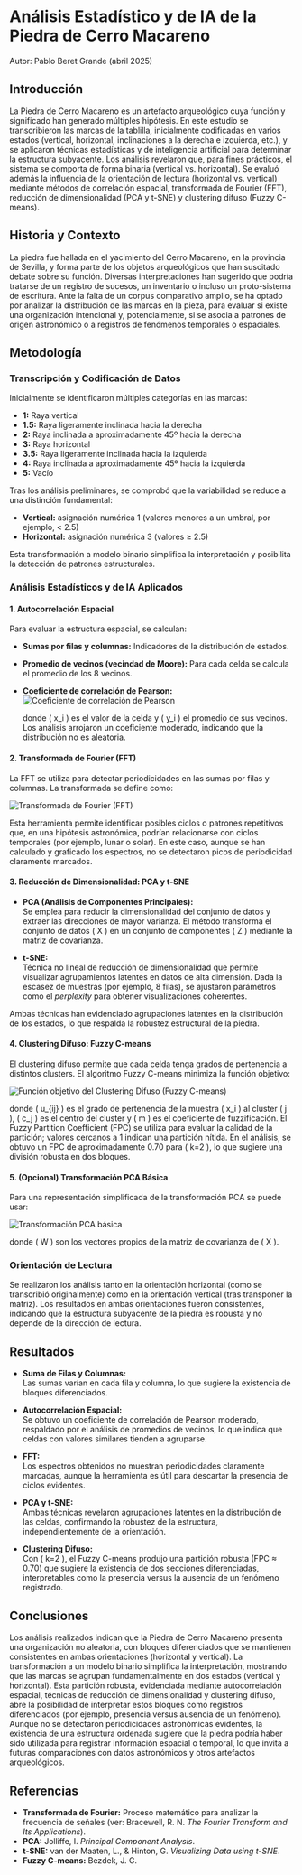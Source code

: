 # Análisis Estadístico y de IA de la Piedra de Cerro Macareno

Autor: Pablo Beret Grande (abril 2025)

## Introducción

La Piedra de Cerro Macareno es un artefacto arqueológico cuya función y significado han generado múltiples hipótesis. En este estudio se transcribieron las marcas de la tablilla, inicialmente codificadas en varios estados (vertical, horizontal, inclinaciones a la derecha e izquierda, etc.), y se aplicaron técnicas estadísticas y de inteligencia artificial para determinar la estructura subyacente. Los análisis revelaron que, para fines prácticos, el sistema se comporta de forma binaria (vertical vs. horizontal). Se evaluó además la influencia de la orientación de lectura (horizontal vs. vertical) mediante métodos de correlación espacial, transformada de Fourier (FFT), reducción de dimensionalidad (PCA y t-SNE) y clustering difuso (Fuzzy C-means).

## Historia y Contexto

La piedra fue hallada en el yacimiento del Cerro Macareno, en la provincia de Sevilla, y forma parte de los objetos arqueológicos que han suscitado debate sobre su función. Diversas interpretaciones han sugerido que podría tratarse de un registro de sucesos, un inventario o incluso un proto-sistema de escritura. Ante la falta de un corpus comparativo amplio, se ha optado por analizar la distribución de las marcas en la pieza, para evaluar si existe una organización intencional y, potencialmente, si se asocia a patrones de origen astronómico o a registros de fenómenos temporales o espaciales.

## Metodología

### Transcripción y Codificación de Datos

Inicialmente se identificaron múltiples categorías en las marcas:
- **1:** Raya vertical
- **1.5:** Raya ligeramente inclinada hacia la derecha
- **2:** Raya inclinada a aproximadamente 45º hacia la derecha
- **3:** Raya horizontal
- **3.5:** Raya ligeramente inclinada hacia la izquierda
- **4:** Raya inclinada a aproximadamente 45º hacia la izquierda
- **5:** Vacío

Tras los análisis preliminares, se comprobó que la variabilidad se reduce a una distinción fundamental:  
- **Vertical:** asignación numérica 1 (valores menores a un umbral, por ejemplo, < 2.5)  
- **Horizontal:** asignación numérica 3 (valores ≥ 2.5)

Esta transformación a modelo binario simplifica la interpretación y posibilita la detección de patrones estructurales.

### Análisis Estadísticos y de IA Aplicados

#### 1. Autocorrelación Espacial

Para evaluar la estructura espacial, se calculan:
- **Sumas por filas y columnas:** Indicadores de la distribución de estados.
- **Promedio de vecinos (vecindad de Moore):** Para cada celda se calcula el promedio de los 8 vecinos.
- **Coeficiente de correlación de Pearson:**  
  <img src="https://latex.codecogs.com/svg.image?r=\frac{\sum(x_i-\bar{x})(y_i-\bar{y})}{\sqrt{\sum(x_i-\bar{x})^2\sum(y_i-\bar{y})^2}}" alt="Coeficiente de correlación de Pearson" />
  
  donde \( x_i \) es el valor de la celda y \( y_i \) el promedio de sus vecinos. Los análisis arrojaron un coeficiente moderado, indicando que la distribución no es aleatoria.

#### 2. Transformada de Fourier (FFT)

La FFT se utiliza para detectar periodicidades en las sumas por filas y columnas. La transformada se define como:
  
  <img src="https://latex.codecogs.com/svg.image?X(k)=\sum_{n=0}^{N-1}x(n)\,e^{-i\,2\pi\frac{k\,n}{N}}" alt="Transformada de Fourier (FFT)" />
  
Esta herramienta permite identificar posibles ciclos o patrones repetitivos que, en una hipótesis astronómica, podrían relacionarse con ciclos temporales (por ejemplo, lunar o solar). En este caso, aunque se han calculado y graficado los espectros, no se detectaron picos de periodicidad claramente marcados.

#### 3. Reducción de Dimensionalidad: PCA y t-SNE

- **PCA (Análisis de Componentes Principales):**  
  Se emplea para reducir la dimensionalidad del conjunto de datos y extraer las direcciones de mayor varianza. El método transforma el conjunto de datos \( X \) en un conjunto de componentes \( Z \) mediante la matriz de covarianza.
  
- **t-SNE:**  
  Técnica no lineal de reducción de dimensionalidad que permite visualizar agrupamientos latentes en datos de alta dimensión. Dada la escasez de muestras (por ejemplo, 8 filas), se ajustaron parámetros como el _perplexity_ para obtener visualizaciones coherentes.

Ambas técnicas han evidenciado agrupaciones latentes en la distribución de los estados, lo que respalda la robustez estructural de la piedra.

#### 4. Clustering Difuso: Fuzzy C-means

El clustering difuso permite que cada celda tenga grados de pertenencia a distintos clusters. El algoritmo Fuzzy C-means minimiza la función objetivo:
  
  <img src="https://latex.codecogs.com/svg.image?J_m=\sum_{i=1}^{N}\sum_{j=1}^{C}u_{ij}^m\|x_i-c_j\|^2" alt="Función objetivo del Clustering Difuso (Fuzzy C-means)" />
  
donde \( u_{ij} \) es el grado de pertenencia de la muestra \( x_i \) al cluster \( j \), \( c_j \) es el centro del cluster y \( m \) es el coeficiente de fuzzificación. El Fuzzy Partition Coefficient (FPC) se utiliza para evaluar la calidad de la partición; valores cercanos a 1 indican una partición nítida. En el análisis, se obtuvo un FPC de aproximadamente 0.70 para \( k=2 \), lo que sugiere una división robusta en dos bloques.

#### 5. (Opcional) Transformación PCA Básica

Para una representación simplificada de la transformación PCA se puede usar:

<img src="https://latex.codecogs.com/svg.image?Z=XW" alt="Transformación PCA básica" />

donde \( W \) son los vectores propios de la matriz de covarianza de \( X \).

### Orientación de Lectura

Se realizaron los análisis tanto en la orientación horizontal (como se transcribió originalmente) como en la orientación vertical (tras transponer la matriz). Los resultados en ambas orientaciones fueron consistentes, indicando que la estructura subyacente de la piedra es robusta y no depende de la dirección de lectura.

## Resultados

- **Suma de Filas y Columnas:**  
  Las sumas varían en cada fila y columna, lo que sugiere la existencia de bloques diferenciados.

- **Autocorrelación Espacial:**  
  Se obtuvo un coeficiente de correlación de Pearson moderado, respaldado por el análisis de promedios de vecinos, lo que indica que celdas con valores similares tienden a agruparse.

- **FFT:**  
  Los espectros obtenidos no muestran periodicidades claramente marcadas, aunque la herramienta es útil para descartar la presencia de ciclos evidentes.

- **PCA y t-SNE:**  
  Ambas técnicas revelaron agrupaciones latentes en la distribución de las celdas, confirmando la robustez de la estructura, independientemente de la orientación.

- **Clustering Difuso:**  
  Con \( k=2 \), el Fuzzy C-means produjo una partición robusta (FPC ≈ 0.70) que sugiere la existencia de dos secciones diferenciadas, interpretables como la presencia versus la ausencia de un fenómeno registrado.

## Conclusiones

Los análisis realizados indican que la Piedra de Cerro Macareno presenta una organización no aleatoria, con bloques diferenciados que se mantienen consistentes en ambas orientaciones (horizontal y vertical). La transformación a un modelo binario simplifica la interpretación, mostrando que las marcas se agrupan fundamentalmente en dos estados (vertical y horizontal). Esta partición robusta, evidenciada mediante autocorrelación espacial, técnicas de reducción de dimensionalidad y clustering difuso, abre la posibilidad de interpretar estos bloques como registros diferenciados (por ejemplo, presencia versus ausencia de un fenómeno). Aunque no se detectaron periodicidades astronómicas evidentes, la existencia de una estructura ordenada sugiere que la piedra podría haber sido utilizada para registrar información espacial o temporal, lo que invita a futuras comparaciones con datos astronómicos y otros artefactos arqueológicos.

## Referencias

- **Transformada de Fourier:** Proceso matemático para analizar la frecuencia de señales (ver: Bracewell, R. N. *The Fourier Transform and Its Applications*).
- **PCA:** Jolliffe, I. *Principal Component Analysis*.
- **t-SNE:** van der Maaten, L., & Hinton, G. *Visualizing Data using t-SNE*.
- **Fuzzy C-means:** Bezdek, J. C.
